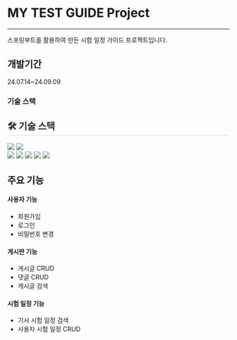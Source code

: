 # MY TEST GUIDE Project
---
스프링부트를 활용하여 만든 시험 일정 가이드 프로젝트입니다.

## 개발기간
24.07.14~24.09.09

### 기술 스택
<div style="text-align: left;">
<h2 style="border-bottom: 1px solid #d8dee4; color: #282d33;"> 🛠️ 기술 스택 </h2> 
    <img src="https://img.shields.io/badge/Github-181717?style=for-the-badge&logo=Github&logoColor=white">
    <img src="https://img.shields.io/badge/Notion-000000?style=for-the-badge&logo=Notion&logoColor=white">
    <br>
    <img src="https://img.shields.io/badge/Java-007396?style=for-the-badge&logo=Java&logoColor=white">
    <img src="https://img.shields.io/badge/Spring Boot-6DB33F?style=for-the-badge&logo=Spring Boot&logoColor=white">
    <img src="https://img.shields.io/badge/springsecurity-6DB33F?style=for-the-badge&logo=springsecurity&logoColor=white">
    <img src="https://img.shields.io/badge/MySQL-4479A1?style=for-the-badge&logo=MySQL&logoColor=white">
    <img src="https://img.shields.io/badge/redis-DC382D?style=for-the-badge&logo=redis&logoColor=white">
</div>

## 주요 기능

#### 사용자 기능
- 회원가입
- 로그인
- 비밀번호 변경
#### 게시판 기능
- 게시글 CRUD
- 댓글 CRUD
- 게시글 검색
#### 시험 일정 기능
- 기사 시험 일정 검색
- 사용자 시험 일정 CRUD
